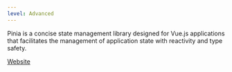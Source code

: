 ```yaml
---
level: Advanced
---
```


Pinia is a concise state management library designed for Vue.js applications that facilitates the management of application state with reactivity and type safety.

[Website](https://pinia.vuejs.org/)
